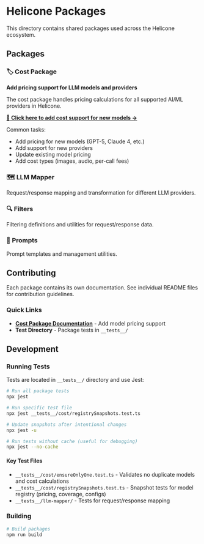 # Helicone Packages

This directory contains shared packages used across the Helicone ecosystem.

## Packages

### 🏷️ Cost Package
**Add pricing support for LLM models and providers**

The cost package handles pricing calculations for all supported AI/ML providers in Helicone.

**[📖 Click here to add cost support for new models →](./cost/README.md)**

Common tasks:
- Add pricing for new models (GPT-5, Claude 4, etc.)
- Add support for new providers 
- Update existing model pricing
- Add cost types (images, audio, per-call fees)

### 🗺️ LLM Mapper
Request/response mapping and transformation for different LLM providers.

### 🔍 Filters  
Filtering definitions and utilities for request/response data.

### 💬 Prompts
Prompt templates and management utilities.

## Contributing

Each package contains its own documentation. See individual README files for contribution guidelines.

### Quick Links
- **[Cost Package Documentation](./cost/README.md)** - Add model pricing support
- **Test Directory** - Package tests in `__tests__/`

## Development

### Running Tests

Tests are located in `__tests__/` directory and use Jest:

```bash
# Run all package tests
npx jest

# Run specific test file
npx jest __tests__/cost/registrySnapshots.test.ts

# Update snapshots after intentional changes
npx jest -u

# Run tests without cache (useful for debugging)
npx jest --no-cache
```

#### Key Test Files
- `__tests__/cost/ensureOnlyOne.test.ts` - Validates no duplicate models and cost calculations
- `__tests__/cost/registrySnapshots.test.ts` - Snapshot tests for model registry (pricing, coverage, configs)
- `__tests__/llm-mapper/` - Tests for request/response mapping

### Building

```bash
# Build packages
npm run build
```